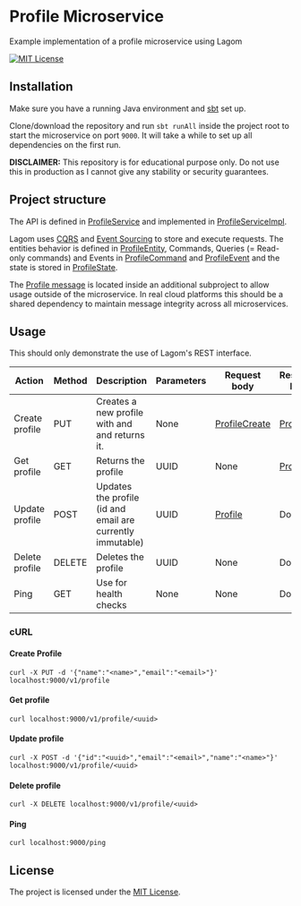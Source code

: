 # Profile Microservice

Example implementation of a profile microservice using Lagom

[![MIT License](https://img.shields.io/github/license/danieldirks/lagom-profile-example.svg)](./LICENSE)


## Installation

Make sure you have a running Java environment and [sbt](https://www.scala-sbt.org/) set up.

Clone/download the repository and run `sbt runAll` inside the project root to start the microservice on port `9000`. It will take a while to set up all dependencies on the first run.

**DISCLAIMER:** This repository is for educational purpose only. Do not use this in production as I cannot give any stability or security guarantees.


## Project structure

The API is defined in [ProfileService](./profile-api/src/main/scala/org/example/profile/ProfileService.scala) and implemented in [ProfileServiceImpl](./profile-impl/src/main/scala/org/example/profile/ProfileServiceImpl.scala).

Lagom uses [CQRS](https://en.wikipedia.org/wiki/Command%E2%80%93query_separation#Command_query_responsibility_segregation) and [Event Sourcing](https://en.wikipedia.org/wiki/Domain-driven_design#Relationship_to_other_ideas) to store and execute requests. The entities behavior is defined in [ProfileEntity](./profile-impl/src/main/scala/org/example/profile/ProfileEntity.scala), Commands, Queries (= Read-only commands) and Events in [ProfileCommand](./profile-impl/src/main/scala/org/example/profile/ProfileCommand.scala) and [ProfileEvent](./profile-impl/src/main/scala/org/example/profile/ProfileEvent.scala) and the state is stored in [ProfileState](./profile-impl/src/main/scala/org/example/profile/ProfileState.scala).

The [Profile message](./common/src/main/scala/org/example/protocols/Profile.scala) is located inside an additional subproject to allow usage outside of the microservice. In real cloud platforms this should be a shared dependency to maintain message integrity across all microservices.


## Usage

This should only demonstrate the use of Lagom's REST interface.

| Action | Method | Description | Parameters | Request body | Response body | Code |
| ------ | ------ | ----------- | ---------- | ------------ | ------------- | ---- |
Create profile | PUT | Creates a new profile with <email> and <name> and returns it. | None | [ProfileCreate](./profile-api/src/main/scala/org/example/profile/ProfileCreate.scala) | [Profile](./common/src/main/scala/org/example/protocols/Profile.scala) | [cURL](#create-profile)
Get profile | GET | Returns the profile | UUID | None | [Profile](./common/src/main/scala/org/example/protocols/Profile.scala) | [cURL](#get-profile)
Update profile | POST | Updates the profile (id and email are currently immutable) | UUID | [Profile](./common/src/main/scala/org/example/protocols/Profile.scala) | Done | [cURL](#update-profile)
Delete profile | DELETE | Deletes the profile | UUID | None | Done | [cURL](#delete-profile)
Ping | GET | Use for health checks | None | None | Done | [cURL](#ping)

### cURL

#### Create Profile
```
curl -X PUT -d '{"name":"<name>","email":"<email>"}' localhost:9000/v1/profile
```

#### Get profile
```
curl localhost:9000/v1/profile/<uuid>
```

#### Update profile
```
curl -X POST -d '{"id":"<uuid>","email":"<email>","name":"<name>"}' localhost:9000/v1/profile/<uuid>
```

#### Delete profile
```
curl -X DELETE localhost:9000/v1/profile/<uuid>
```

#### Ping
```
curl localhost:9000/ping
```


## License

The project is licensed under the [MIT License](./LICENSE).
